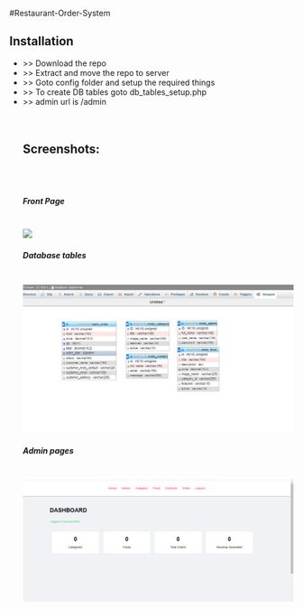 #Restaurant-Order-System

<h2>Installation</h2>
<ul>
	<li> >> Download the repo</li>
	<li> >> Extract and move the repo to server</li>
	<li> >> Goto config folder and setup the required things</li>
	<li> >> To create DB tables goto db_tables_setup.php</li>
	<li> >> admin url is /admin</li>
	<br>
	<br>
	<h2>Screenshots: </h2><br><br>
	<h5>Front Page </h5><br>
	<img src="/images/demo/front-pages.png">
<br/>

<h5>Database tables </h5><br>
	<img src="/images/demo/db-tables.png">
<br />
<h5>Admin pages </h5><br>
	<img src="/images/demo/admin-pages.png">	
</ul>
